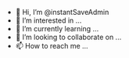 - 👋 Hi, I’m @instantSaveAdmin
- 👀 I’m interested in ...
- 🌱 I’m currently learning ...
- 💞️ I’m looking to collaborate on ...
- 📫 How to reach me ...

<!---
instantSaveAdmin/instantSaveAdmin is a ✨ special ✨ repository because its `README.md` (this file) appears on your GitHub profile.
You can click the Preview link to take a look at your changes.
--->
